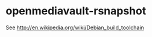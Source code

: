 openmediavault-rsnapshot
========================
See http://en.wikipedia.org/wiki/Debian_build_toolchain
